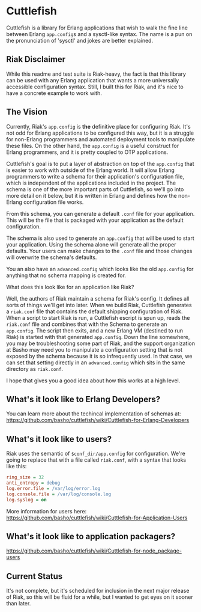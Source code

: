 # Cuttlefish

Cuttlefish is a library for Erlang applications that wish to walk the
fine line between Erlang `app.config`s and a sysctl-like syntax.
The name is a pun on the pronunciation of 'sysctl' and jokes are
better explained.

## Riak Disclaimer

While this readme and test suite is Riak-heavy, the fact is that this
library can be used with any Erlang application that wants a more
universally accessible configuration syntax. Still, I built this for
Riak, and it's nice to have a concrete example to work with.

## The Vision

Currently, Riak's `app.config` is **the** definitive place for
configuring Riak. It's not odd for Erlang applications to be
configured this way, but it is a struggle for non-Erlang programmers
and automated deployment tools to manipulate these files. On the other
hand, the `app.config` is a useful construct for Erlang programmers,
and it is pretty coupled to OTP applications.

Cuttlefish's goal is to put a layer of abstraction on top of the
`app.config` that is easier to work with outside of the Erlang world.
It will allow Erlang programmers to write a schema for their
application's configuration file, which is independent of the
applications included in the project. The schema is one of the more
important parts of Cuttlefish, so we'll go into more detail on it
below, but it is written in Erlang and defines how the non-Erlang
configuration file works.

From this schema, you can generate a default `.conf` file for your
application. This will be the file that is packaged with your
application as the default configuration.

The schema is also used to generate an `app.config` that will be used
to start your application. Using the schema alone will generate all
the proper defaults. Your users can make changes to the `.conf` file
and those changes will overwrite the schema's defaults.

You an also have an `advanced.config` which looks like the old
`app.config` for anything that no schema mapping is created for.

What does this look like for an application like Riak?

Well, the authors of Riak maintain a schema for Riak's config. It
defines all sorts of things we'll get into later. When we build Riak,
Cuttlefish generates a `riak.conf` file that contains the default
shipping configuration of Riak. When a script to start Riak is run, a
Cuttlefish escript is spun up, reads the `riak.conf` file and combines
that with the Schema to generate an `app.config`. The script then
exits, and a new Erlang VM (destined to run Riak) is started with that
generated `app.config`. Down the line somewhere, you may be
troubleshooting some part of Riak, and the support organization at
Basho may need you to manipulate a configuration setting that is not
exposed by the schema because it is so infrequently used. In that
case, we can set that setting directly in an `advanced.config` which
sits in the same directory as `riak.conf`.

I hope that gives you a good idea about how this works at a high
level.

## What's it look like to Erlang Developers?

You can learn more about the techincal implementation of schemas at:
https://github.com/basho/cuttlefish/wiki/Cuttlefish-for-Erlang-Developers

## What's it look like to users?

Riak uses the semantic of `$conf_dir/app.config` for configuration.
We're going to replace that with a file called `riak.conf`, with a
syntax that looks like this:

```ini
ring_size = 32
anti_entropy = debug
log.error.file = /var/log/error.log
log.console.file = /var/log/console.log
log.syslog = on
```

More information for users here:
https://github.com/basho/cuttlefish/wiki/Cuttlefish-for-Application-Users

## What's it look like to application packagers?

https://github.com/basho/cuttlefish/wiki/Cuttlefish-for-node_package-users

## Current Status

It's not complete, but it's scheduled for inclusion in the next major
release of Riak, so this will be fluid for a while, but I wanted to
get eyes on it sooner than later.
